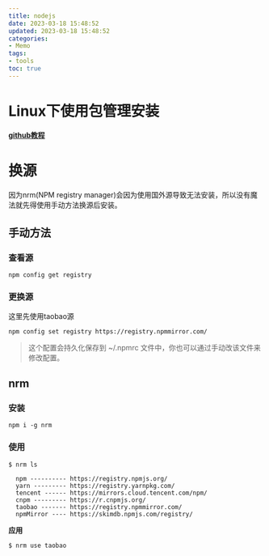 ```yaml
---
title: nodejs
date: 2023-03-18 15:48:52
updated: 2023-03-18 15:48:52
categories:
- Memo
tags:
- tools
toc: true
---
```


# Linux下使用包管理安装
**[github教程](https://github.com/nodesource/distributions)**

# 换源
因为nrm(NPM registry manager)会因为使用国外源导致无法安装，所以没有魔法就先得使用手动方法换源后安装。
## 手动方法
### 查看源
```
npm config get registry
```
### 更换源
这里先使用taobao源
```
npm config set registry https://registry.npmmirror.com/
```
> 这个配置会持久化保存到 ~/.npmrc 文件中，你也可以通过手动改该文件来修改配置。
## nrm
### 安装
```
npm i -g nrm
```
### 使用
```
$ nrm ls

  npm ---------- https://registry.npmjs.org/
  yarn --------- https://registry.yarnpkg.com/
  tencent ------ https://mirrors.cloud.tencent.com/npm/
  cnpm --------- https://r.cnpmjs.org/
  taobao ------- https://registry.npmmirror.com/
  npmMirror ---- https://skimdb.npmjs.com/registry/
```
**应用**
```
$ nrm use taobao
```